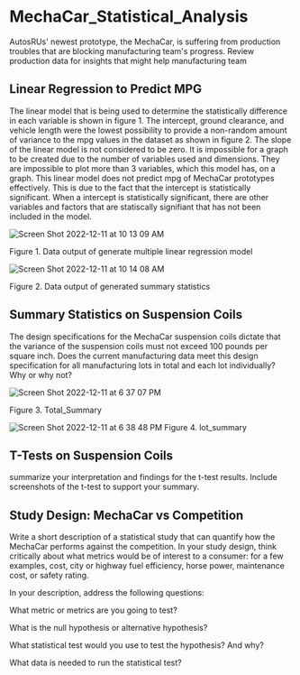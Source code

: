 # MechaCar_Statistical_Analysis
AutosRUs' newest prototype, the MechaCar, is suffering from production troubles that are blocking manufacturing team's progress. Review production data for insights that might help manufacturing team

## Linear Regression to Predict MPG
The linear model that is being used to determine the statistically difference in each variable is shown in figure 1. 
The intercept, ground clearance, and vehicle length were the lowest possibility to provide a non-random amount of variance to the mpg values in the dataset as shown in figure 2. 
The slope of the linear model is not considered to be zero. It is impossible for a graph to be created due to the number of variables used and dimensions. They are impossible to plot more than 3 variables, which this model has, on a graph.
This linear model does not predict mpg of MechaCar prototypes effectively. This is due to the fact that the intercept is statistically significant. When a intercept is statistically significant, there are other variables and factors that are statiscally signifiant that has not been included in the model.

![Screen Shot 2022-12-11 at 10 13 09 AM](https://user-images.githubusercontent.com/110945895/206911877-df9a159e-16d3-457f-9673-6670ee9312aa.png)

Figure 1. Data output of generate multiple linear regression model

![Screen Shot 2022-12-11 at 10 14 08 AM](https://user-images.githubusercontent.com/110945895/206911933-5c84f6a9-42a8-4538-9b05-a8c287e18703.png)

Figure 2. Data output of generated summary statistics

## Summary Statistics on Suspension Coils
The design specifications for the MechaCar suspension coils dictate that the variance of the suspension coils must not exceed 100 pounds per square inch. Does the current manufacturing data meet this design specification for all manufacturing lots in total and each lot individually? Why or why not?

![Screen Shot 2022-12-11 at 6 37 07 PM](https://user-images.githubusercontent.com/110945895/206935767-0457da18-785b-4398-93dc-7e933352fc45.png)

Figure 3. Total_Summary

![Screen Shot 2022-12-11 at 6 38 48 PM](https://user-images.githubusercontent.com/110945895/206935817-5e2ed1b7-eee1-482f-9e23-9250f3276098.png)
Figure 4. lot_summary

## T-Tests on Suspension Coils
summarize your interpretation and findings for the t-test results. Include screenshots of the t-test to support your summary.

## Study Design: MechaCar vs Competition
Write a short description of a statistical study that can quantify how the MechaCar performs against the competition. In your study design, think critically about what metrics would be of interest to a consumer: for a few examples, cost, city or highway fuel efficiency, horse power, maintenance cost, or safety rating.

In your description, address the following questions:

What metric or metrics are you going to test?

What is the null hypothesis or alternative hypothesis?

What statistical test would you use to test the hypothesis? And why?

What data is needed to run the statistical test?
